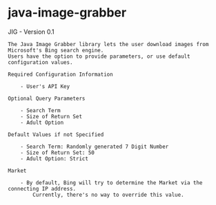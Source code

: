java-image-grabber
==================

JIG - Version 0.1

	The Java Image Grabber library lets the user download images from Microsoft's Bing search engine.
	Users have the option to provide parameters, or use default configuration values.

    Required Configuration Information

		- User's API Key

	Optional Query Parameters

        - Search Term
        - Size of Return Set
        - Adult Option

	Default Values if not Specified

	    - Search Term: Randomly generated 7 Digit Number
	    - Size of Return Set: 50
	    - Adult Option: Strict

    Market

        - By default, Bing will try to determine the Market via the connecting IP address.
            Currently, there's no way to override this value.
